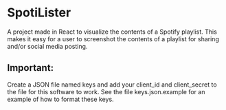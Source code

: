 # SpotiLister

A project made in React to visualize the contents of a Spotify playlist. This makes it easy for a user to screenshot the contents of a playlist for sharing and/or social media posting.

## Important:
Create a JSON file named keys and add your client_id and client_secret to the file for this software to work. See the file keys.json.example for an example of how to format these keys.
